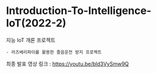 # Introduction-To-Intelligence-IoT(2022-2)

  지능 IoT 개론 프로젝트
  
    - 라즈베리파이를 활용한 졸음운전 방지 프로젝트 
    
    
최종 발표 영상 링크 : https://youtu.be/bld3VySmw9Q
